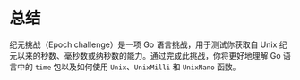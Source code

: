 # 总结

纪元挑战（Epoch challenge）是一项 Go 语言挑战，用于测试你获取自 Unix 纪元以来的秒数、毫秒数或纳秒数的能力。通过完成此挑战，你将更好地理解 Go 语言中的 `time` 包以及如何使用 `Unix`、`UnixMilli` 和 `UnixNano` 函数。
